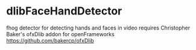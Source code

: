 # dlibFaceHandDetector
fhog detector for detecting hands and faces in video
requires Christopher Baker's ofxDlib addon for openFrameworks https://github.com/bakercp/ofxDlib
